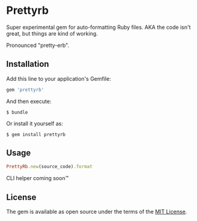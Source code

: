 # Prettyrb

Super experimental gem for auto-formatting Ruby files. AKA the code isn't great, but things are kind of working.

Pronounced "pretty-erb".

## Installation

Add this line to your application's Gemfile:

```ruby
gem 'prettyrb'
```

And then execute:

    $ bundle

Or install it yourself as:

    $ gem install prettyrb

## Usage

```ruby
PrettyRb.new(source_code).format
```

CLI helper coming soon™

## License

The gem is available as open source under the terms of the [MIT License](https://opensource.org/licenses/MIT).
